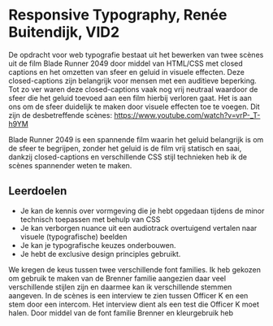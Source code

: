 # Responsive Typography, Renée Buitendijk, VID2

De opdracht voor web typografie bestaat uit het bewerken van twee scènes uit de film Blade Runner 2049 door middel van HTML/CSS met closed captions en het omzetten van sfeer en geluid in visuele effecten. Deze closed-captions zijn belangrijk voor mensen met een auditieve beperking. Tot zo ver waren deze closed-captions vaak nog vrij neutraal waardoor de sfeer die het geluid toevoed aan een film hierbij verloren gaat. Het is aan ons om de sfeer duidelijk te maken door visuele effecten toe te voegen.
Dit zijn de desbetreffende scènes: https://www.youtube.com/watch?v=vrP-_T-h9YM

Blade Runner 2049 is een spannende film waarin het geluid belangrijk is om de sfeer te begrijpen, zonder het geluid is de film vrij statisch en saai, dankzij closed-captions en verschillende CSS stijl technieken heb ik de scènes spannender weten te maken. 

## Leerdoelen

- Je kan de kennis over vormgeving die je hebt opgedaan tijdens de minor technisch toepassen met behulp van CSS
- Je kan verborgen nuance uit een audiotrack overtuigend vertalen naar visuele (typografische) beelden
- Je kan je typografische keuzes onderbouwen.
- Je hebt de exclusive design principles gebruikt.

We kregen de keus tussen twee verschillende font families. Ik heb gekozen om gebruik te maken van de Brenner familie aangezien daar veel verschillende stijlen zijn en daarmee kan ik verschillende stemmen aangeven. In de scènes is een interview te zien tussen Officer K en een stem door een intercom. Het interview dient als een test die Officer K moet halen. Door middel van de font familie Brenner en kleurgebruik heb 

